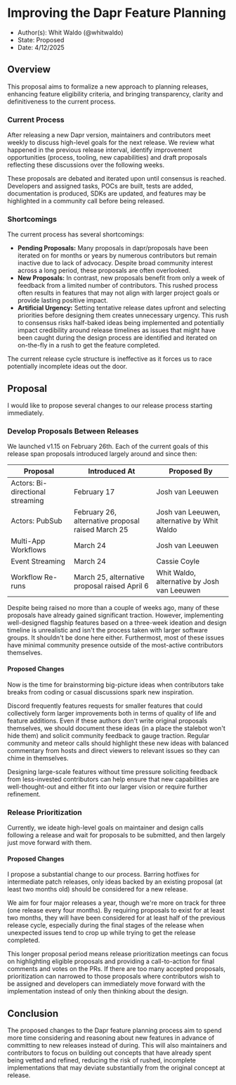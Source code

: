 ﻿# Improving the Dapr Feature Planning

* Author(s): Whit Waldo (@whitwaldo)
* State: Proposed
* Date: 4/12/2025

## Overview
This proposal aims to formalize a new approach to planning releases, enhancing feature eligibility criteria, and
bringing transparency, clarity and definitiveness to the current process.

### Current Process
After releasing a new Dapr version, maintainers and contributors meet weekly to discuss high-level goals for the
next release. We review what happened in the previous release interval, identify improvement opportunities (process,
tooling, new capabilities) and draft proposals reflecting these discussions over the following weeks.

These proposals are debated and iterated upon until consensus is reached. Developers and assigned tasks,
POCs are built, tests are added, documentation is produced, SDKs are updated, and features may be highlighted in a
community call before being released.

### Shortcomings
The current process has several shortcomings:
- **Pending Proposals:** Many proposals in dapr/proposals have been iterated on for months or years by numerous 
contributors but remain inactive due to lack of advocacy. Despite broad community interest across a long period, these
proposals are often overlooked.
- **New Proposals:** In contrast, new proposals benefit from only a week of feedback from a limited number
of contributors. This rushed process often results in features that may not align with larger project goals or
provide lasting positive impact.
- **Artificial Urgency:** Setting tentative release dates upfront and selecting priorities before designing them creates
unnecessary urgency. This rush to consensus risks half-baked ideas being implemented and potentially impact
credibility around release timelines as issues that might have been caught during the design process are identified
and iterated on on-the-fly in a rush to get the feature completed.

The current release cycle structure is ineffective as it forces us to race potentially incomplete ideas out the door.

## Proposal
I would like to propose several changes to our release process starting immediately.

### Develop Proposals Between Releases
We launched v1.15 on February 26th. Each of the current goals of this release span proposals introduced largely around
and since then:

| Proposal | Introduced At                                     | Proposed By |
| -- |---------------------------------------------------| -- |
|Actors: Bi-directional streaming | February 17                                       | Josh van Leeuwen |
| Actors: PubSub | February 26, alternative proposal raised March 25 | Josh van Leeuwen, alternative by Whit Waldo |
| Multi-App Workflows | March 24                                          | Josh van Leeuwen |
| Event Streaming | March 24                                          | Cassie Coyle |
| Workflow Re-runs | March 25, alternative proposal raised April 6     | Whit Waldo, alternative by Josh van Leeuwen |

Despite being raised no more than a couple of weeks ago, many of these proposals have already gained significant traction. 
However, implementing well-designed flagship features based on a three-week ideation and design timeline is unrealistic
and isn't the process taken with larger software groups. It shouldn't be done here either. Furthermost, most of these
issues have minimal community presence outside of the most-active contributors themselves.

#### Proposed Changes
Now is the time for brainstorming big-picture ideas when contributors take breaks from coding or casual discussions
spark new inspiration.

Discord frequently features requests for smaller features that could collectively form larger improvements both in terms
of quality of life and feature additions. Even if these authors don't write original proposals themselves, we should document
these ideas (in a place the stalebot won't hide them) and solicit community feedback to gauge traction. Regular community
and meteor calls should highlight these new ideas with balanced commentary from hosts and direct viewers to relevant
issues so they can chime in themselves.

Designing large-scale features without time pressure soliciting feedback from less-invested contributors can help ensure
that new capabilities are well-thought-out and either fit into our larger vision or require further refinement.

### Release Prioritization
Currently, we ideate high-level goals on maintainer and design calls following a release and wait for proposals to be
submitted, and then largely just move forward with them.

#### Proposed Changes
I propose a substantial change to our process. Barring hotfixes for intermediate patch releases, only ideas backed by an
existing proposal (at least two months old) should be considered for a new release.

We aim for four major releases a year, though we're more on track for three (one release every four months). By
requiring proposals to exist for at least two months, they will have been considered for at least half of the previous 
release cycle, especially during the final stages of the release when unexpected issues tend to crop up while trying
to get the release completed.

This longer proposal period means release prioritization meetings can focus on highlighting eligible proposals and 
providing a call-to-action for final comments and votes on the PRs. If there are too many accepted proposals, 
prioritization can narrowed to those proposals where contributors wish to be assigned and developers can 
immediately move forward with the implementation instead of only then thinking about the design.

## Conclusion
The proposed changes to the Dapr feature planning process aim to spend more time considering and reasoning about new 
features in advance of committing to new releases instead of during. This will also maintainers and contributors to
focus on building out concepts that have already spent being vetted and refined, reducing the risk of rushed, incomplete
implementations that may deviate substantially from the original concept at release.